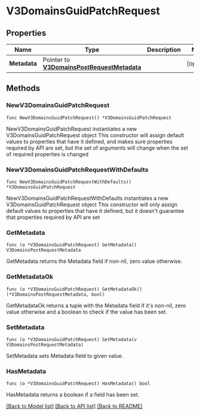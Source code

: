 # V3DomainsGuidPatchRequest

## Properties

Name | Type | Description | Notes
------------ | ------------- | ------------- | -------------
**Metadata** | Pointer to [**V3DomainsPostRequestMetadata**](V3DomainsPostRequestMetadata.md) |  | [optional] 

## Methods

### NewV3DomainsGuidPatchRequest

`func NewV3DomainsGuidPatchRequest() *V3DomainsGuidPatchRequest`

NewV3DomainsGuidPatchRequest instantiates a new V3DomainsGuidPatchRequest object
This constructor will assign default values to properties that have it defined,
and makes sure properties required by API are set, but the set of arguments
will change when the set of required properties is changed

### NewV3DomainsGuidPatchRequestWithDefaults

`func NewV3DomainsGuidPatchRequestWithDefaults() *V3DomainsGuidPatchRequest`

NewV3DomainsGuidPatchRequestWithDefaults instantiates a new V3DomainsGuidPatchRequest object
This constructor will only assign default values to properties that have it defined,
but it doesn't guarantee that properties required by API are set

### GetMetadata

`func (o *V3DomainsGuidPatchRequest) GetMetadata() V3DomainsPostRequestMetadata`

GetMetadata returns the Metadata field if non-nil, zero value otherwise.

### GetMetadataOk

`func (o *V3DomainsGuidPatchRequest) GetMetadataOk() (*V3DomainsPostRequestMetadata, bool)`

GetMetadataOk returns a tuple with the Metadata field if it's non-nil, zero value otherwise
and a boolean to check if the value has been set.

### SetMetadata

`func (o *V3DomainsGuidPatchRequest) SetMetadata(v V3DomainsPostRequestMetadata)`

SetMetadata sets Metadata field to given value.

### HasMetadata

`func (o *V3DomainsGuidPatchRequest) HasMetadata() bool`

HasMetadata returns a boolean if a field has been set.


[[Back to Model list]](../README.md#documentation-for-models) [[Back to API list]](../README.md#documentation-for-api-endpoints) [[Back to README]](../README.md)


